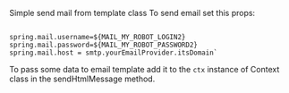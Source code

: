 Simple send mail from template class
To send email set this props:

<code>
spring.mail.username=${MAIL_MY_ROBOT_LOGIN2}
spring.mail.password=${MAIL_MY_ROBOT_PASSWORD2}
spring.mail.host = smtp.yourEmailProvider.itsDomain`
</code>

To pass some data to email template add it to the  `ctx` instance of Context class in the sendHtmlMessage method.
